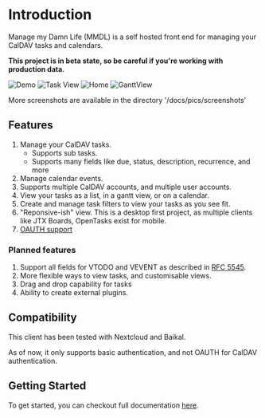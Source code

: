 # Introduction 

Manage my Damn Life (MMDL) is a self hosted front end for managing your CalDAV tasks and calendars.

**This project is in beta state, so be careful if you're working with production data.**

![Demo](docs/pics/screenRecord.gif)
![Task View](docs/pics/screenshots/TaskView.png "Task View")
![Home](docs/pics/screenshots/HomeView.png "Task View")
![GanttView](docs/pics/screenshots/GanttView.png "Task View")

More screenshots are available in the directory '/docs/pics/screenshots'

## Features

1. Manage your CalDAV tasks.
    - Supports sub tasks.
    - Supports many fields like due, status, description, recurrence, and more
2. Manage calendar events.  
3. Supports multiple CalDAV accounts, and multiple user accounts.
4. View your tasks as a list, in a gantt view, or on a calendar.  
1. Create and manage task filters to view your tasks as you see fit.
1. "Reponsive-ish" view. This is a desktop first project, as multiple clients like JTX Boards, OpenTasks exist for mobile.
1. [OAUTH support](docs/install/Configuration/OAuth.md)


### Planned features

1. Support all fields for VTODO and VEVENT as described in [RFC 5545](https://www.rfc-editor.org/rfc/rfc5545).
1. More flexible ways to view tasks, and customisable views.
1. Drag and drop capability for tasks
1. Ability to create external plugins.

## Compatibility

This client has been tested with Nextcloud and Baikal.

As of now, it only supports basic authentication, and not OAUTH for CalDAV authentication.

## Getting Started

To get started, you can checkout full documentation [here](https://manage-my-damn-life-nextjs.readthedocs.io/en/latest/install/).
